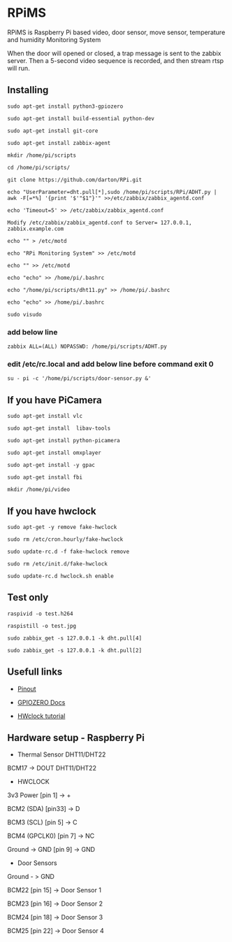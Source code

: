 # RPiMS

RPiMS is Raspberry Pi based video, door sensor, move sensor, temperature and humidity Monitoring System

When the door will opened or closed, a trap message is sent to the zabbix server. 
Then a 5-second video sequence is recorded, and then stream rtsp will run. 


## Installing

```
sudo apt-get install python3-gpiozero

sudo apt-get install build-essential python-dev

sudo apt-get install git-core

sudo apt-get install zabbix-agent

mkdir /home/pi/scripts

cd /home/pi/scripts/

git clone https://github.com/darton/RPi.git

echo "UserParameter=dht.pull[*],sudo /home/pi/scripts/RPi/ADHT.py | awk -F[=*%] '{print '$'"$1"}'" >>/etc/zabbix/zabbix_agentd.conf

echo 'Timeout=5' >> /etc/zabbix/zabbix_agentd.conf

Modify /etc/zabbix/zabbix_agentd.conf to Server= 127.0.0.1, zabbix.example.com

echo "" > /etc/motd

echo "RPi Monitoring System" >> /etc/motd

echo "" >> /etc/motd

echo "echo" >> /home/pi/.bashrc

echo "/home/pi/scripts/dht11.py" >> /home/pi/.bashrc

echo "echo" >> /home/pi/.bashrc

sudo visudo 

```

### add below line 

```
zabbix ALL=(ALL) NOPASSWD: /home/pi/scripts/ADHT.py

```

### edit /etc/rc.local and add below line before command exit 0

```
su - pi -c '/home/pi/scripts/door-sensor.py &'
```

## If you have PiCamera

```
sudo apt-get install vlc

sudo apt-get install  libav-tools

sudo apt-get install python-picamera

sudo apt-get install omxplayer

sudo apt-get install -y gpac

sudo apt-get install fbi

mkdir /home/pi/video
```


## If you have hwclock

```
sudo apt-get -y remove fake-hwclock

sudo rm /etc/cron.hourly/fake-hwclock

sudo update-rc.d -f fake-hwclock remove

sudo rm /etc/init.d/fake-hwclock

sudo update-rc.d hwclock.sh enable
```


## Test only

```
raspivid -o test.h264

raspistill -o test.jpg

sudo zabbix_get -s 127.0.0.1 -k dht.pull[4]

sudo zabbix_get -s 127.0.0.1 -k dht.pull[2]
```


## Usefull links

* [Pinout](https://pinout.xyz/pinout/pin5_gpio3#)

* [GPIOZERO Docs](https://gpiozero.readthedocs.io/en/stable/)

* [HWclock tutorial](https://thepihut.com/blogs/raspberry-pi-tutorials/17209332-adding-a-real-time-clock-to-your-raspberry-pi)


## Hardware setup - Raspberry Pi

 
 - Thermal Sensor DHT11/DHT22
 
 BCM17 -> DOUT DHT11/DHT22
 

 - HWCLOCK
 
 3v3 Power     [pin 1] -> +

BCM2 (SDA)    [pin33] -> D

BCM3 (SCL)    [pin 5] -> C

BCM4 (GPCLK0) [pin 7] -> NC

Ground -> GND [pin 9] -> GND


- Door Sensors

Ground - > GND

BCM22 [pin 15] -> Door Sensor 1

BCM23 [pin 16] -> Door Sensor 2

BCM24 [pin 18] -> Door Sensor 3

BCM25 [pin 22] -> Door Sensor 4


